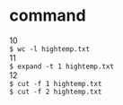 # command

10  
`$ wc -l hightemp.txt`  
11  
`$ expand -t 1 hightemp.txt`  
12  
`$ cut -f 1 hightemp.txt`  
`$ cut -f 2 hightemp.txt`  
